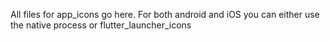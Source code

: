 All files for app_icons go here. For both android and iOS you can either use the native process or
flutter_launcher_icons